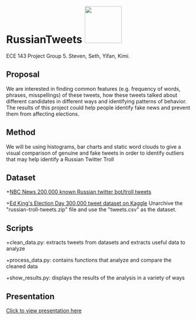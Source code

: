 # RussianTweets <img src="https://www.stickpng.com/assets/images/580b57fcd9996e24bc43c53e.png" width="100" height="100" position="static" left="2em" top="2em"/>
ECE 143 Project Group 5.
Steven, Seth, Yifan, Kimi.

## Proposal

We are interested in finding common features (e.g. frequency of words, phrases,
misspellings) of these tweets, how these tweets talked about different
candidates in different ways and identifying patterns of behavior. The results
of this project could help people identify fake news and prevent them from
affecting elections.

## Method

We will be using histograms, bar charts and static word clouds to give a visual
comparison of genuine and fake tweets in order to identify outliers that may
help identify a Russian Twitter Troll

## Dataset

+[NBC News 200,000 known Russian twitter bot/troll tweets](https://www.nbcnews.com/tech/social-media/now-available-more-200-000-deleted-russian-troll-tweets-n844731 "NBC News")

+[Ed King's Election Day 300,000 tweet dataset on Kaggle](https://www.kaggle.com/kinguistics/election-day-tweets#election_day_tweets.csv "Kaggle")
Unarchive the "russian-troll-tweets.zip" file and use the "tweets.csv" as the dataset.

## Scripts

+clean_data.py: extracts tweets from datasets and extracts useful data to analyze

+process_data.py: contains functions that analyze and compare the cleaned data

+show_results.py: displays the results of the analysis in a variety of ways

## Presentation

[Click to view presentation here](../blob/master/README.md)
